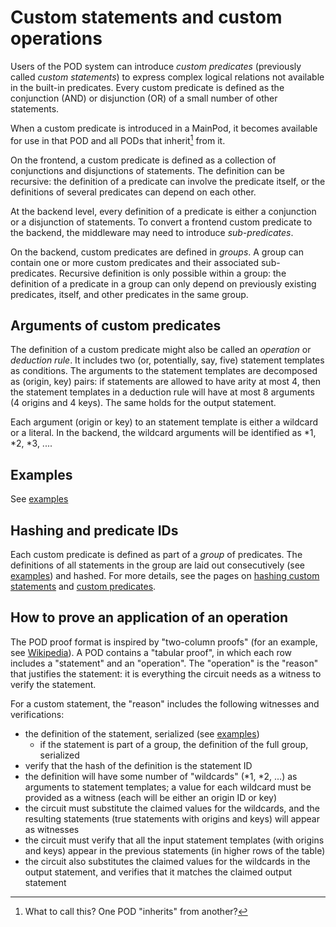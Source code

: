 # Custom statements and custom operations

Users of the POD system can introduce _custom predicates_ (previously called _custom statements_) to express complex logical relations not available in the built-in predicates.  Every custom predicate is defined as the conjunction (AND) or disjunction (OR) of a small number of other statements.

When a custom predicate is introduced in a MainPod, it becomes available for use in that POD and all PODs that inherit[^inherit] from it.

On the frontend, a custom predicate is defined as a collection of conjunctions and disjunctions of statements.  The definition can be recursive: the definition of a predicate can involve the predicate itself, or the definitions of several predicates can depend on each other.  

At the backend level, every definition of a predicate is either a conjunction or a disjunction of statements.  To convert a frontend custom predicate to the backend, the middleware may need to introduce _sub-predicates_.

On the backend, custom predicates are defined in _groups_.  A group can contain one or more custom predicates and their associated sub-predicates.  Recursive definition is only possible within a group: the definition of a predicate in a group can only depend on previously existing predicates, itself, and other predicates in the same group.

## Arguments of custom predicates

The definition of a custom predicate might also be called an _operation_ or _deduction rule_.  It includes two (or, potentially, say, five) statement templates as conditions.  The arguments to the statement templates are decomposed as (origin, key) pairs: if statements are allowed to have arity at most 4, then the statement templates in a deduction rule will have at most 8 arguments (4 origins and 4 keys).  The same holds for the output statement.

Each argument (origin or key) to an statement template is either a wildcard or a literal.  In the backend, the wildcard arguments will be identified as *1, *2, *3, ....

## Examples

See [examples](./customexample.md)

## Hashing and predicate IDs

Each custom predicate is defined as part of a _group_ of predicates. The definitions of all statements in the group are laid out consecutively (see [examples](./customexample.md)) and hashed.  For more details, see the pages on [hashing custom statements](./customhash.md) and [custom predicates](./custompred.md).

## How to prove an application of an operation

The POD proof format is inspired by "two-column proofs" (for an example, see [Wikipedia](https://en.wikipedia.org/wiki/Mathematical_proof)).  A POD contains a "tabular proof", in which each row includes a "statement" and an "operation".  The "operation" is the "reason" that justifies the statement: it is everything the circuit needs as a witness to verify the statement.

For a custom statement, the "reason" includes the following witnesses and verifications:
- the definition of the statement, serialized (see [examples](./customexample.md))
  - if the statement is part of a group, the definition of the full group, serialized
- verify that the hash of the definition is the statement ID
- the definition will have some number of "wildcards" (*1, *2, ...) as arguments to statement templates; a value for each wildcard must be provided as a witness (each will be either an origin ID or key)
- the circuit must substitute the claimed values for the wildcards, and the resulting statements (true statements with origins and keys) will appear as witnesses
- the circuit must verify that all the input statement templates (with origins and keys) appear in the previous statements (in higher rows of the table)
- the circuit also substitutes the claimed values for the wildcards in the output statement, and verifies that it matches the claimed output statement



[^inherit]: What to call this?  One POD "inherits" from another?

